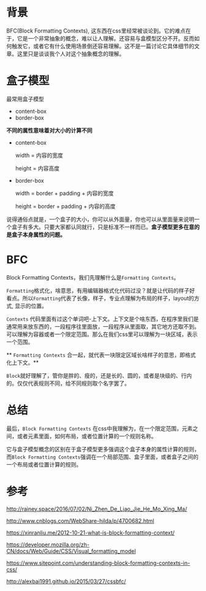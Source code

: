 # 背景
BFC(Block Formatting Contexts), 这东西在css里经常被谈论到。它的难点在于，它是一个非常抽象的概念，难以让人理解。还容易与盒模型区分不开。反而如何触发它，或者它有什么使用场景倒还容易理解。这不是一篇讨论它具体细节的文章。这里只是谈谈我个人对这个抽象概念的理解。

# 盒子模型

最常用盒子模型
* content-box
* border-box

**不同的属性意味着对大小的计算不同**

* content-box

    width = 内容的宽度

    height = 内容高度

* border-box
    
    width = border + padding + 内容的宽度
    
    height = border + padding + 内容的高度

说得通俗点就是，一个盒子的大小，你可以从外面量，你也可以从里面量来说明一个盒子有多大。只要大家都认同就行，只是标准不一样而已。**盒子模型更多在意的是盒子本身属性的问题。**

# BFC
Block Formatting Contexts，我们先理解什么是`Formatting Contexts`。

`Formatting`格式化，啥意思，有用编辑器格式化代码过没？就是让代码的样子好看点。所以`Formatting`代表了长像，样子，专业点理解为布局的样子，layout的方式, 显示的位置。

`Contexts` 代码里面有过这个单词吧-上下文。上下文是个啥东西，在程序里我们是通常用来放东西的，一段程序往里面放，一段程序从里面取，其它地方还取不到。可以理解为容器或者一个限定范围。那么在我们css里可以理解为一块区域，表示一个范围。

**
`Formatting Contexts` 合一起，就代表一块限定区域长啥样子的意思，即格式化上下文。**

`Block`就好理解了，管你是胖的、瘦的，还是长的、圆的，或者是块级的、行内的。仅仅代表规则不同，给不同规则取个名字罢了。

# 总结

最后，`Block Formatting Contexts` 在css中我理解为，在一个限定范围，元素之间，或者元素里面，如何布局，或者位置计算的一个规则名称。

它与盒子模型概念的区别在于盒子模型更多强调这个盒子本身的属性计算的规则，而`Block Formatting Contexts`强调在一个局部范围、盒子里面，或者盒子之间的一个布局或者位置计算的规则。

# 参考

http://rainey.space/2016/07/02/Ni_Zhen_De_Liao_Jie_He_Mo_Xing_Ma/

http://www.cnblogs.com/WebShare-hilda/p/4700682.html

https://xinranliu.me/2012-10-21-what-is-block-formatting-context/

https://developer.mozilla.org/zh-CN/docs/Web/Guide/CSS/Visual_formatting_model

https://www.sitepoint.com/understanding-block-formatting-contexts-in-css/

http://alexbai1991.github.io/2015/03/27/cssbfc/

